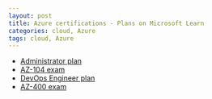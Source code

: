 ```yaml
---
layout: post
title: Azure certifications - Plans on Microsoft Learn
categories: cloud, Azure
tags: cloud, Azure
---
```


* [Administrator plan](https://learn.microsoft.com/en-us/plans/50nrtozg28d354)
* [AZ-104 exam](https://learn.microsoft.com/en-us/credentials/certifications/azure-administrator)
* [DevOps Engineer plan](https://learn.microsoft.com/en-us/plans/odgoumz8rnrmxz)
* [AZ-400 exam](https://learn.microsoft.com/en-us/credentials/certifications/devops-engineer/)
